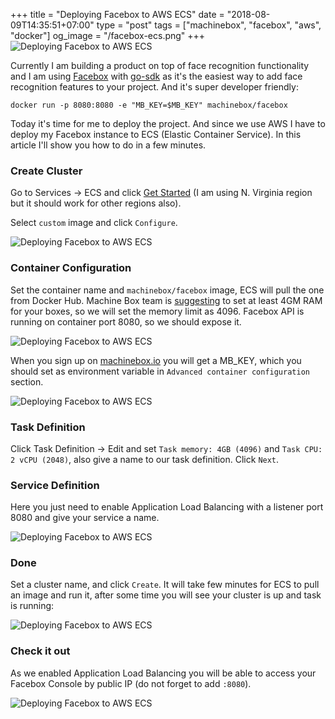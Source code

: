 +++
title = "Deploying Facebox to AWS ECS"
date = "2018-08-09T14:35:51+07:00"
type = "post"
tags = ["machinebox", "facebox", "aws", "docker"]
og_image = "/facebox-ecs.png"
+++
![Deploying Facebox to AWS ECS](/facebox-ecs.png)

Currently I am building a product on top of face recognition functionality and I am using [Facebox](https://machinebox.io/docs/facebox) with [go-sdk](https://github.com/machinebox/sdk-go/tree/master/facebox) as it's the easiest way to add face recognition features to your project. And it's super developer friendly:

```
docker run -p 8080:8080 -e "MB_KEY=$MB_KEY" machinebox/facebox
```

Today it's time for me to deploy the project. And since we use AWS I have to deploy my Facebox instance to ECS (Elastic Container Service). In this article I'll show you how to do in a few minutes.

### Create Cluster

Go to Services -> ECS and click [Get Started](https://console.aws.amazon.com/ecs/home?region=us-east-1#/firstRun) (I am using N. Virginia region but it should work for other regions also).

Select `custom` image and click `Configure`.

![Deploying Facebox to AWS ECS](/facebox-ecs1.png)

### Container Configuration

Set the container name and `machinebox/facebox` image, ECS will pull the one from Docker Hub. Machine Box team is [suggesting](https://machinebox.io/docs/setup/docker) to set at least 4GM RAM for your boxes, so we will set the memory limit as 4096. Facebox API is running on container port 8080, so we should expose it.

![Deploying Facebox to AWS ECS](/facebox-ecs2.png)

When you sign up on [machinebox.io](https://machinebox.io) you will get a MB_KEY, which you should set as environment variable in `Advanced container configuration` section.

![Deploying Facebox to AWS ECS](/facebox-ecs3.png)

### Task Definition

Click Task Definition -> Edit and set `Task memory: 4GB (4096)` and `Task CPU: 2 vCPU (2048)`, also give a name to our task definition. Click `Next`.

### Service Definition

Here you just need to enable Application Load Balancing with a listener port 8080 and give your service a name.

![Deploying Facebox to AWS ECS](/facebox-ecs4.png)

### Done

Set a cluster name, and click `Create`. It will take few minutes for ECS to pull an image and run it, after some time you will see your cluster is up and task is running:

![Deploying Facebox to AWS ECS](/facebox-ecs5.png)

### Check it out

As we enabled Application Load Balancing you will be able to access your Facebox Console by public IP (do not forget to add `:8080`).

![Deploying Facebox to AWS ECS](/facebox-ecs6.png)